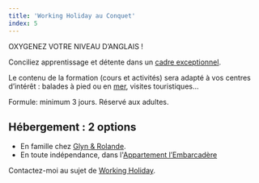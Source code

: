 ```yaml
---
title: 'Working Holiday au Conquet'
index: 5
---
```


OXYGENEZ VOTRE NIVEAU D’ANGLAIS !

Conciliez apprentissage et détente dans un [cadre exceptionnel](/gallery).

Le contenu de la formation (cours et activités) sera adapté à vos centres d’intérêt : balades à pied ou en [mer](/bateau), visites touristiques...

Formule: minimum 3 jours.
Réservé aux adultes.

## Hébergement : 2 options

- En famille chez [Glyn & Rolande](/ushant).
- En toute indépendance, dans l'[Appartement l’Embarcadère](https://www.airbnb.co.uk/rooms/48129938?check_in=2021-12-17&check_out=2021-12-19&guests=1&adults=1&s=67&unique_share_id=0027de02-99c3-497f-b396-21c89af39757)

Contactez-moi au sujet de [Working Holiday](mailto:info@glyneltconsultant.fr?subject=Working%20Holiday&body=Tapez%20%0Avotre%20message%20ici%0A).
